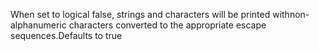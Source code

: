When set to logical false, strings and characters will be printed withnon-alphanumeric characters converted to the appropriate escape sequences.Defaults to true